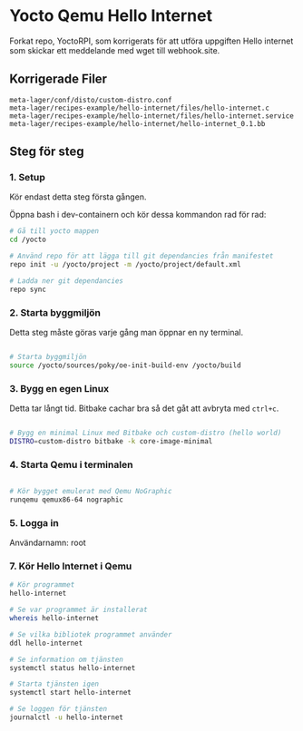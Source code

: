# Yocto Qemu Hello Internet

Forkat repo, YoctoRPI, som korrigerats för att utföra uppgiften Hello internet som skickar ett meddelande med wget till webhook.site.

## Korrigerade Filer

```
meta-lager/conf/disto/custom-distro.conf
meta-lager/recipes-example/hello-internet/files/hello-internet.c
meta-lager/recipes-example/hello-internet/files/hello-internet.service
meta-lager/recipes-example/hello-internet/hello-internet_0.1.bb

```

## Steg för steg

### 1. Setup 

Kör endast detta steg första gången.

Öppna bash i dev-containern och kör dessa kommandon rad för rad:

```bash
# Gå till yocto mappen
cd /yocto

# Använd repo för att lägga till git dependancies från manifestet 
repo init -u /yocto/project -m /yocto/project/default.xml

# Ladda ner git dependancies
repo sync

```

### 2. Starta byggmiljön

Detta steg måste göras varje gång man öppnar en ny terminal.

```bash

# Starta byggmiljön
source /yocto/sources/poky/oe-init-build-env /yocto/build

```

### 3. Bygg en egen Linux

Detta tar långt tid. Bitbake cachar bra så det gåt att avbryta med `ctrl+c`.

```bash

# Bygg en minimal Linux med Bitbake och custom-distro (hello world)
DISTRO=custom-distro bitbake -k core-image-minimal

```

### 4. Starta Qemu i terminalen

```bash

# Kör bygget emulerat med Qemu NoGraphic
runqemu qemux86-64 nographic

```

### 5. Logga in

Användarnamn: root


### 7. Kör Hello Internet i Qemu

```bash
# Kör programmet
hello-internet

# Se var programmet är installerat
whereis hello-internet

# Se vilka bibliotek programmet använder
ddl hello-internet

# Se information om tjänsten
systemctl status hello-internet

# Starta tjänsten igen
systemctl start hello-internet

# Se loggen för tjänsten
journalctl -u hello-internet
```
